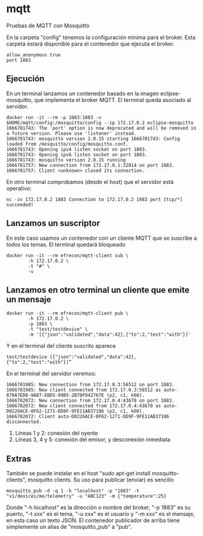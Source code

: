 # mqtt
Pruebas de MQTT con Mosquitto

En la carpeta "config" tenemos la configuración mínima para el broker. Esta carpeta estará disponible para el contenedor que ejecuta el broker. 

```shell
allow_anonymous true
port 1883 
```

## Ejecución

En un terminal lanzamos un contenedor basado en la imagen eclipse-mosquitto, que implementa el broker MQTT. El terminal queda asociado al servidor. 
```shell
docker run -it --rm -p 1883:1883 -v $HOME/mqtt/config:/mosquitto/config --ip 172.17.0.2 eclipse-mosquitto 
1666781743: The 'port' option is now deprecated and will be removed in a future version. Please use 'listener' instead. 
1666781743: mosquitto version 2.0.15 starting 1666781743: Config loaded from /mosquitto/config/mosquitto.conf. 
1666781743: Opening ipv4 listen socket on port 1883. 
1666781743: Opening ipv6 listen socket on port 1883. 
1666781743: mosquitto version 2.0.15 running 
1666781757: New connection from 172.17.0.1:32814 on port 1883. 
1666781757: Client <unknown> closed its connection. 
```

En otro terminal comprobamos (desde el host) que el servidor está operativo: 

```shell
nc -zv 172.17.0.2 1883 Connection to 172.17.0.2 1883 port [tcp/*] succeeded! 
```

## Lanzamos un suscriptor

En este caso usamos un contenedor con un cliente MQTT que se suscribe a *todos* los temas. El terminal quedará bloqueado

```shell
docker run -it --rm efrecon/mqtt-client sub \
        -h 172.17.0.2 \
        -t "#" \
        -v
```

## Lanzamos en otro terminal un cliente que emite un mensaje

```shell
docker run -it --rm efrecon/mqtt-client pub \
        -h 172.17.0.2 \
        -p 1883 \
        -t "test/testdevice" \
        -m '[{"json":"validated","data":42},{"to":2,"test":"with"}]'
```

Y en el terminal del cliente suscrito aparece 

```shell
test/testdevice [{"json":"validated","data":42},{"to":2,"test":"with"}]”
```

En el terminal del servidor veremos:

```shell
1666781985: New connection from 172.17.0.3:56512 on port 1883.
1666781985: New client connected from 172.17.0.3:56512 as auto-870A7ED8-9A87-EBD5-99B5-2B70F942767E (p2, c1, k60).
1666782072: New connection from 172.17.0.4:43678 on port 1883.
1666782072: New client connected from 172.17.0.4:43678 as auto-D0226ACE-0F62-1271-DD9F-9FE11AB37186 (p2, c1, k60).
1666782072: Client auto-D0226ACE-0F62-1271-DD9F-9FE11AB37186 disconnected.
```

1. Líneas 1 y 2: conexión del oyente
2. Líneas 3, 4 y 5: conexión del emisor, y desconexión inmediata

## Extras

También se puede instalar en el host "sudo apt-get install mosquitto-clients", mosquitto clients. Su uso para publicar (enviar) es sencillo

```shell
mosquitto_pub -d -q 1 -h "localhost" -p "1883" -t "v1/devices/me/telemetry" -u "ABC123" -m {"temperature":25}
```

Donde "-h localhost" es la dirección o nombre del broker, "-p 1883" es su puerto, "-t xxx" es el tema, "-u xxx" es el usuario y "-m xxx" es el mensaje, en esta caso un texto JSON. El contenedor publicador de arriba tiene simplemente un alias de "mosquitto_pub" a "pub".  

